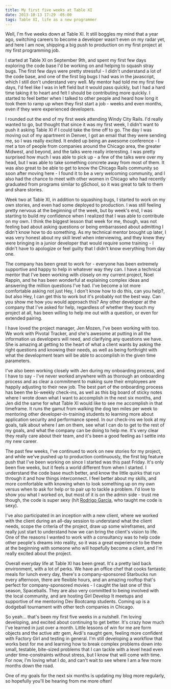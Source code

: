 ```yaml
---
title: My first five weeks at Table XI
date: 2013-10-13 17:29 -05:00
tags: Table XI, life as a new programmer
---
```


Well, I'm five weeks down at Table XI.  It still boggles my mind that a year ago, switching careers to become a developer wasn't even on my radar yet, and here I am now, shipping a big push to production on my first project at my first programming job.

I started at Table XI on September 9th, and spent my first few days exploring the code base I'd be working on and helping to squash stray bugs.  The first few days were pretty stressful - I didn't understand a lot of the code base, and one of the first big bugs I had was in the javascript, which I still don't understand very well.  My mentor had told me my first few days, I'd feel like I was in left field but it would pass quickly, but I had a hard time taking it to heart and felt I should be contributing more quickly.  I started to feel better when I talked to other people and heard how long it took them to ramp up when they first start a job - weeks and even months, even if they were experienced developers.

I rounded out the end of my first week attending Windy City Rails.  I'd really wanted to go, but thought that since it was my first week, I didn't want to push it asking Table XI if I could take the time off to go.  The day I was moving out of my apartment in Denver, I got an email that they were sending me, so I was really excited.  It ended up being an awesome conference - I met a ton of people from companies around the Chicago area, the greater Midwest, and beyond, and the talks were really interesting.  I was pretty surprised how much I was able to pick up - a few of the talks were over my head, but I was able to take something concrete away from most of them.  It was also great to be able to get to know the Chicago Rails community so soon after moving here - I found it to be a very welcoming community, and I also had the chance to meet with other women in Chicago who had recently graduated from programs similar to gSchool, so it was great to talk to them and share stories.

Week two at Table XI, in addition to squashing bugs, I started to work on my own stories, and even had some deployed to production.  I was still feeling pretty nervous at the beginning of the week, but by week's end, I was starting to build my confidence when I realized that I was able to contribute on my own.  I think the biggest lesson that week for me, though, was not feeling bad about asking questions or being embarrassed about admitting I didn't know how to do something.  As my technical mentor brought up later, I was very honest about my skill level when interviewing, and they knew they were bringing in a junior developer that would require some training - I didn't have to apologize or feel guilty that I didn't know everything from day one.

The company has been great to work for - everyone has been extremely supportive and happy to help in whatever way they can.  I have a technical mentor that I've been working with closely on my current project, Noel Rappin, and he has been wonderful at explaining complex ideas and answering the million questions I've had.  I've become a lot more comfortable asking not just Hey, I don't know how to do this, can you help?, but also Hey, I can get this to work but it's probably not the best way.  Can you show me how you would approach this?  Any other developer at the company that I've asked for help, regardless of whether they touch my project at all, has been willing to help me out with a question, or even for extended pairing.

I have loved the project manager, Jen Mozen, I've been working with too.  We work with Pivotal Tracker, and she's awesome at putting in all the information us developers will need, and clarifying any questions we have.  She is amazing at getting to the heart of what a client wants by asking the right questions and knowing their needs, as well as being forthright with what the development team will be able to accomplish in the given time parameters.

I've also been working closely with Jen during my onboarding process, and I have to say - I've never worked anywhere with as thorough an onboarding process and as clear a commitment to making sure their employees are happily adjusting to their new job.  The best part of the onboarding process has been the bi-weekly check-ins, as well as this big board of sticky notes where I wrote down what I want to accomplish in the next six months, and Jen did the same for what Table XI would like to see me accomplish in that timeframe.  It runs the gamut from walking the dog ten miles per week to mentoring other developer-in-training students to learning more about application security and performance speed.  In our check-ins we look at my goals, talk about where I am on them,  see what I can do to get to the rest of my goals, and what the company can be doing to help me.  It's very clear they really care about their team, and it's been a good feeling as I settle into my new career.

The past few weeks, I've continued to work on new stories for my project, and while we've pushed up to production continuously, the first big feature push that I've been working on since I started was this past Friday.  It's only been five weeks, but it feels a world different from when I started.  I understand the code base much better, and know the little quirks that run through it and how things interconnect.  I feel better about my skills, and more comfortable with knowing when to look something up on my own versus when to ask for help or to pair up to tackle a problem.  I'd love to show you what I worked on, but most of it is on the admin side - trust me though, the code is super sexy (h/t <a href="https://twitter.com/rodchile">Rodrigo Garcia</a>, who taught me code is sexy).

I've also participated in an inception with a new client, where we worked with the client during an all-day session to understand what the client needs, scope the criteria of the project, draw up some wireframes, and really just start to understand how we can bring the client's vision to life.  One of the reasons I wanted to work with a consultancy was to help code other people's dreams into reality, so it was a great experience to be there at the beginning with someone who will hopefully become a client, and I'm really excited about the project.

Overall everyday life at Table XI has been great.  It's a pretty laid back environment, with a lot of perks.  We have an office chef that cooks fantastic meals for lunch every day, there's a company-sponsored Starbucks run every afternoon, there are flexible hours, and an amazing rooftop that's perfect for company-sponsored movies - I caught the last one of this season, Spaceballs.  They are also very committed to being involved with the local community, and are hosting Girl Develop It meetups and supportive of me mentoring Dev Bootcamp students.  Coming up is a dodgeball tournament with other tech companies in Chicago.

So yeah... that's been my first five weeks in a nutshell.  I'm loving developing, and excited about continuing to get better.  It's crazy how much I've learned in just over a month.  Little lessons of win for me are form objects and the active attr gem, Avdi's naught gem, feeling more confident with Factory Girl and testing in general.  I'm still developing a workflow that works best for me and learning how to break complex problems down into small, testable, bite-sized problems that I can tackle with a level head even under time-constraints without stress, but I know that will come with time.  For now, I'm loving what I do, and can't wait to see where I am a few more months down the road.

One of my goals for the next six months is updating my blog more regularly, so hopefully you'll be hearing from me more often!